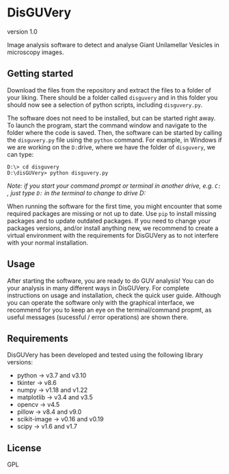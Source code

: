 # DisGUVery

version 1.0 

Image analysis software to detect and analyse Giant Unilamellar Vesicles in microscopy images. 

## Getting started

Download the files from the repository and extract the files to a folder of your liking. There should be a folder called `disguvery` and in this folder you should now see a selection of python scripts, including `disguvery.py`.

The software does not need to be installed, but can be started right away. To launch the program, start the command window and navigate to the folder where the code is saved. Then, the software can be started by calling the `disguvery.py` file using the `python` command. For example, in Windows if we are working on the `D:`drive, where we have the folder of  `disguvery`, we can type:

```
D:\> cd disguvery
D:\disGUVery> python disguvery.py
```

*Note: if you start your command prompt or terminal in another drive, e.g. `C:` , just type `D:` in the terminal to change to drive D:*  

When running the software for the first time, you might encounter that some required packages are missing or not up to date. Use `pip` to install missing packages and to update outdated packages. If you need to change your packages versions, and/or install anything new, we recommend to create a virtual environment with the requirements for DisGUVery as to not interfere with your normal installation.

## Usage

After starting the software, you are ready to do GUV analysis! You can do your analysis in many different ways in DisGUVery. For complete instructions on usage and installation, check the quick user guide. Although you can operate the software only with the graphical interface, we recommend for you to keep an eye on the terminal/command propmt, as useful messages (sucessful / error operations) are shown there.

## Requirements

DisGUVery has been developed and tested using the following library versions: 

* python -> v3.7 and v3.10
* tkinter -> v8.6
* numpy -> v1.18 and v1.22
* matplotlib -> v3.4 and v3.5
* opencv -> v4.5
* pillow -> v8.4 and v9.0
* scikit-image -> v0.16 and v0.19
* scipy -> v1.6 and v1.7


## License

GPL
